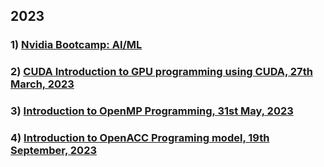 ## 2023

### 1) [Nvidia Bootcamp: AI/ML](../Bootcamps/ai/introduction.md)

### 2) [CUDA Introduction to GPU programming using CUDA, 27th March, 2023](../cuda/index.md)

### 3) [Introduction to OpenMP Programming, 31st May, 2023](../openmp/index.md)

### 4) [Introduction to OpenACC Programing model, 19th September, 2023](../openacc/index.md)